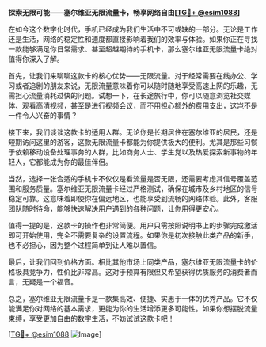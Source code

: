 **探索无限可能——塞尔维亚无限流量卡，畅享网络自由[[TG💪+ @esim1088](https://t.me/s/esim1088)]**

在如今这个数字化时代，手机已经成为我们生活中不可或缺的一部分。无论是工作还是生活，网络的稳定性和速度都直接影响着我们的效率与体验。如果你正在寻找一款能够满足你日常需求、甚至超越期待的手机卡，那么塞尔维亚无限流量卡绝对值得你深入了解。

首先，让我们来聊聊这款卡的核心优势——无限流量。对于经常需要在线办公、学习或者追剧的朋友来说，无限流量意味着你可以随时随地享受高速上网的乐趣，无需担心流量消耗过快的问题。试想一下，在长途旅行中，你可以随意浏览社交媒体、观看高清视频，甚至是进行视频会议，而不用担心额外的费用支出，这岂不是一件令人兴奋的事情？

接下来，我们谈谈这款卡的适用人群。无论你是长期居住在塞尔维亚的居民，还是短期访问这里的游客，这款无限流量卡都能为你提供极大的便利。尤其是那些习惯于依赖移动设备处理事务的人群，比如商务人士、学生党以及热爱探索新事物的年轻人，它都能成为你的最佳伴侣。

当然，选择一张合适的手机卡不仅仅是看流量是否无限，还需要考虑其信号覆盖范围和服务质量。塞尔维亚无限流量卡经过严格测试，确保在城市及乡村地区的信号稳定可靠。这意味着即使你在偏远地区，也能享受到流畅的网络体验。此外，客服团队随时待命，能够快速解决用户遇到的各种问题，让你用得更安心。

值得一提的是，这款卡的操作也非常简便。用户只需按照说明书上的步骤完成激活即可开始使用，完全不需要复杂的设置流程。如果你是初次接触此类产品的新手，也不必担心，因为整个过程简单到让人难以置信。

最后，让我们回到价格方面。相比其他市场上同类产品，塞尔维亚无限流量卡的价格极具竞争力，性价比非常高。这对于预算有限但又希望获得优质服务的消费者而言，无疑是一个福音。

总之，塞尔维亚无限流量卡是一款集高效、便捷、实惠于一体的优秀产品。它不仅能满足你对网络的基本需求，更能为你的生活增添更多可能性。如果你想摆脱流量束缚，享受更加自由的数字生活，不妨试试这款卡吧！

[[TG💪+ @esim1088](https://t.me/s/esim1088) ![Image](https://i.postimg.cc/4NQfJmqS/Snipaste-2025-05-13-00-14-12.png)]